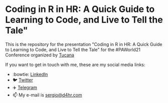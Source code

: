 # Coding in R in HR: A Quick Guide to Learning to Code, and Live to Tell the Tale"

This is the repository for the presentation "Coding in R in HR: A Quick Guide to Learning to Code, and Live to Tell the Tale" for the #PAWorld21 Conference organized by [Tucana](https://tucana-global.com/people-analytics-world/)

If you want to get in touch with me, these are my social media links:
* :bowtie: [LinkedIn](https://www.linkedin.com/in/sergiogarciamora/)
* :bird: [Twitter](https://twitter.com/sergiogarciamor)
* ✈️ [Telegram](https://t.me/SergioGarciaMora)
* 📫 My e-mail is [sergio@d4hr.com](mailto:sergio@d4hr.com)
